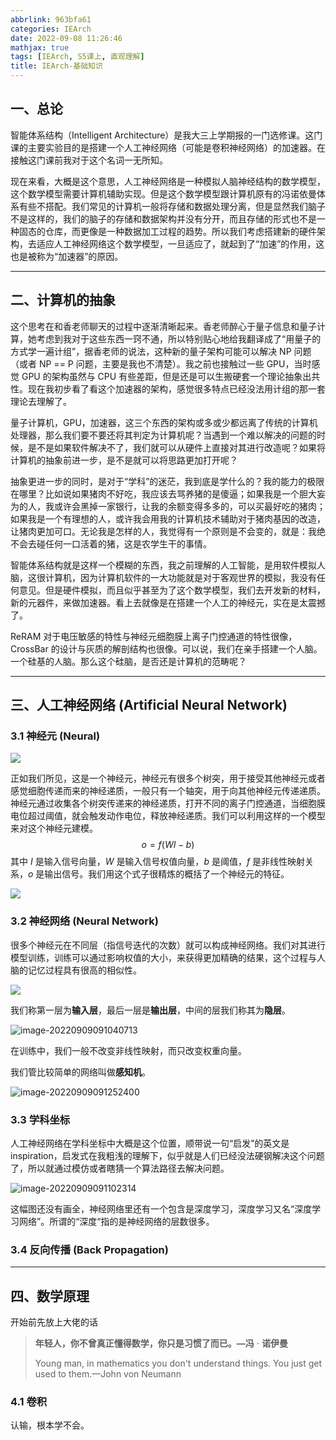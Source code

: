 ```yaml
---
abbrlink: 963bfa61
categories: IEArch
date: 2022-09-08 11:26:46
mathjax: true
tags: [IEArch, S5课上, 直观理解]
title: IEArch-基础知识
---
```


## 一、总论

智能体系结构（Intelligent Architecture）是我大三上学期报的一门选修课。这门课的主要实验目的是搭建一个人工神经网络（可能是卷积神经网络）的加速器。在接触这门课前我对于这个名词一无所知。

现在来看，大概是这个意思，人工神经网络是一种模拟人脑神经结构的数学模型，这个数学模型需要计算机辅助实现。但是这个数学模型跟计算机原有的冯诺依曼体系有些不搭配。我们常见的计算机一般将存储和数据处理分离，但是显然我们脑子不是这样的，我们的脑子的存储和数据架构并没有分开，而且存储的形式也不是一种固态的仓库，而更像是一种数据加工过程的趋势。所以我们考虑搭建新的硬件架构，去适应人工神经网络这个数学模型，一旦适应了，就起到了“加速”的作用，这也是被称为“加速器”的原因。

---



## 二、计算机的抽象

这个思考在和香老师聊天的过程中逐渐清晰起来。香老师醉心于量子信息和量子计算，她考虑到我对于这些东西一窍不通，所以特别贴心地给我翻译成了“用量子的方式学一遍计组”，据香老师的说法，这种新的量子架构可能可以解决 NP 问题（或者 NP == P 问题，主要是我也不清楚）。我之前也接触过一些 GPU，当时感觉 GPU 的架构虽然与 CPU 有些差距，但是还是可以生搬硬套一个理论抽象出共性。现在我初步看了看这个加速器的架构，感觉很多特点已经没法用计组的那一套理论去理解了。

量子计算机，GPU，加速器，这三个东西的架构或多或少都远离了传统的计算机处理器，那么我们要不要还将其判定为计算机呢？当遇到一个难以解决的问题的时候，是不是如果软件解决不了，我们就可以从硬件上直接对其进行改造呢？如果将计算机的抽象前进一步，是不是就可以将思路更加打开呢？

抽象更进一步的同时，是对于“学科”的迷茫，我到底是学什么的？我的能力的极限在哪里？比如说如果猪肉不好吃，我应该去骂养猪的是傻逼；如果我是一个胆大妄为的人，我或许会黑掉一家银行，让我的余额变得多多的，可以买最好吃的猪肉；如果我是一个有理想的人，或许我会用我的计算机技术辅助对于猪肉基因的改造，让猪肉更加可口。无论我是怎样的人，我觉得有一个原则是不会变的，就是：我绝不会去碰任何一口活着的猪，这是农学生干的事情。

智能体系结构就是这样一个模糊的东西，我之前理解的人工智能，是用软件模拟人脑，这很计算机，因为计算机软件的一大功能就是对于客观世界的模拟，我没有任何意见。但是硬件模拟，而且似乎甚至为了这个数学模型，我们去开发新的材料，新的元器件，来做加速器。看上去就像是在搭建一个人工的神经元，实在是太震撼了。

ReRAM 对于电压敏感的特性与神经元细胞膜上离子门控通道的特性很像，CrossBar 的设计与灰质的解剖结构也很像。可以说，我们在亲手搭建一个人脑。一个硅基的人脑。那么这个硅脑，是否还是计算机的范畴呢？

---



## 三、人工神经网络 (Artificial Neural Network)

### 3.1 神经元 (Neural)

![](IEArch-基础知识/image-20220908144008961.png)

正如我们所见，这是一个神经元，神经元有很多个树突，用于接受其他神经元或者感觉细胞传递而来的神经递质，一般只有一个轴突，用于向其他神经元传递递质。神经元通过收集各个树突传递来的神经递质，打开不同的离子门控通道，当细胞膜电位超过阈值，就会触发动作电位，释放神经递质。我们可以利用这样的一个模型来对这个神经元建模。
$$
o = f(WI-b)
$$
其中 $I$ 是输入信号向量，$W$ 是输入信号权值向量，$b$ 是阈值，$f$ 是非线性映射关系，$o$ 是输出信号。我们用这个式子很精炼的概括了一个神经元的特征。

![](IEArch-基础知识/微信图片_20220909084859.jpg)

### 3.2 神经网络 (Neural Network)

很多个神经元在不同层（指信号迭代的次数）就可以构成神经网络。我们对其进行模型训练，训练可以通过影响权值的大小，来获得更加精确的结果，这个过程与人脑的记忆过程具有很高的相似性。

![](IEArch-基础知识/neural-network-3816319_960_720.png)

我们称第一层为**输入层**，最后一层是**输出层**，中间的层我们称其为**隐层**。

![image-20220909091040713](IEArch-基础知识/image-20220909091040713.png)

在训练中，我们一般不改变非线性映射，而只改变权重向量。

我们管比较简单的网络叫做**感知机**。

![image-20220909091252400](IEArch-基础知识/image-20220909091252400.png)

### 3.3 学科坐标

人工神经网络在学科坐标中大概是这个位置，顺带说一句“启发”的英文是 inspiration，启发式在我粗浅的理解下，似乎就是人们已经没法硬钢解决这个问题了，所以就通过模仿或者瞎猜一个算法路径去解决问题。

![image-20220909091102314](IEArch-基础知识/image-20220909091102314.png)

这幅图还没有画全，神经网络里还有一个包含是深度学习，深度学习又名“深度学习网络”。所谓的“深度“指的是神经网络的层数很多。

### 3.4 反向传播 (Back Propagation)



----



## 四、数学原理

开始前先放上大佬的话

> **年轻人，你不曾真正懂得数学，你只是习惯了而已。—冯** ⋅ **诺伊曼**
>
> Young man, in mathematics you don't understand things. You just get used to them.—John von Neumann

### 4.1 卷积

认输，根本学不会。
